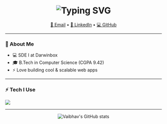 <!-- Typing animation header -->
<h1 align="center">
  <img src="https://readme-typing-svg.herokuapp.com?font=Fira+Code&pause=1000&center=true&width=435&lines=Hey%2C+I'm+Vaibhav+%F0%9F%91%8B;Software+Engineer;Full+Stack+Developer" alt="Typing SVG" />
</h1>

<p align="center">
  <a href="mailto:ybhavupg@gmail.com">📧 Email</a> •
  <a href="https://www.linkedin.com/in/ybhavu">💼 LinkedIn</a> •
  <a href="https://github.com/ybhavu">💻 GitHub</a>
</p>

---

### 🌱 About Me
- 💻 SDE I at Darwinbox  
- 🎓 B.Tech in Computer Science (CGPA 9.42)  
- ⚡ Love building cool & scalable web apps

---

### ⚡ Tech I Use
<p>
  <img src="https://skillicons.dev/icons?i=react,nextjs,nodejs,mongodb,aws,docker&perline=6" />
</p>

---

<p align="center">
  <img src="https://github-readme-stats.vercel.app/api?username=ybhavu&show_icons=true&hide_title=true&theme=radical" alt="Vaibhav's GitHub stats" />
</p>
